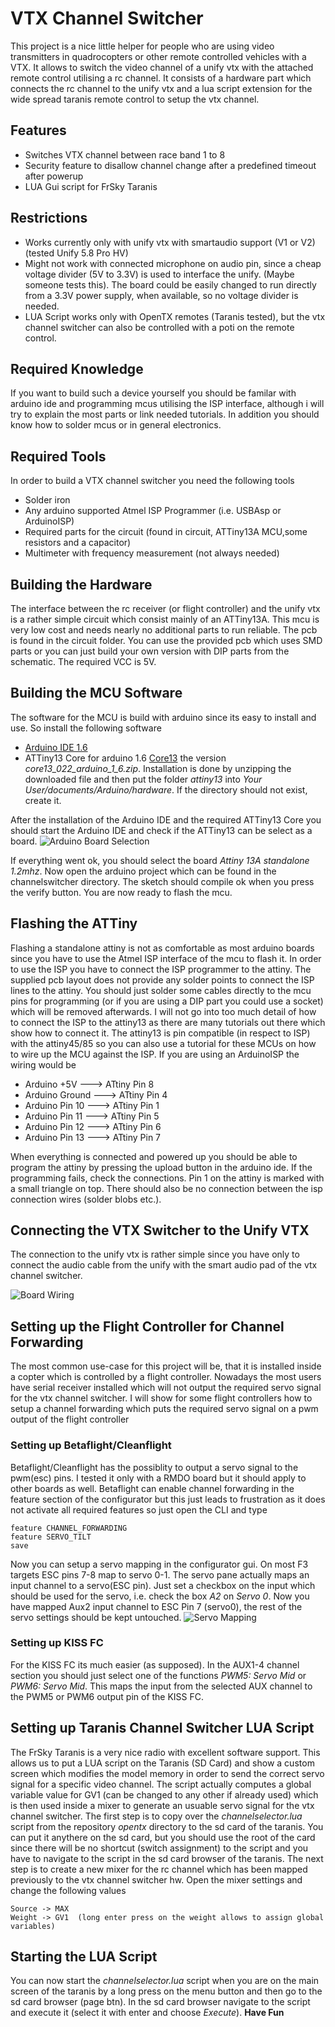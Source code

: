 # VTX Channel Switcher

This project is a nice little helper for people who are using video transmitters in quadrocopters or other remote controlled vehicles with a VTX. It allows to switch the video channel of a unify vtx with the attached remote control utilising a rc channel. It consists of a hardware part which connects the rc channel to the unify vtx and a lua script extension for the wide spread taranis remote control to setup the vtx channel.

## Features

* Switches VTX channel between race band 1 to 8
* Security feature to disallow channel change after a predefined timeout after powerup
* LUA Gui script for FrSky Taranis

## Restrictions

* Works currently only with unify vtx with smartaudio support (V1 or V2) (tested Unify 5.8 Pro HV)
* Might not work with connected microphone on audio pin, since a cheap voltage divider (5V to 3.3V) is used to interface the unify. (Maybe someone tests this). The board could be easily changed to run directly from a 3.3V power supply, when available, so no voltage divider is needed.
* LUA Script works only with OpenTX remotes (Taranis tested), but the vtx channel switcher can also be controlled with a poti on the remote control.

## Required Knowledge

If you want to build such a device yourself you should be familar with arduino ide and programming mcus utilising the ISP interface, although i will try to explain the most parts or link needed tutorials. In addition you should know how to solder mcus or in general electronics.

## Required Tools

In order to build a VTX channel switcher you need the following tools

* Solder iron
* Any arduino supported Atmel ISP Programmer (i.e. USBAsp or ArduinoISP)
* Required parts for the circuit (found in circuit, ATTiny13A MCU,some resistors and a capacitor)
* Multimeter with frequency measurement (not always needed)

## Building the Hardware

The interface between the rc receiver (or flight controller) and the unify vtx is a rather simple circuit which consist mainly of an ATTiny13A. This mcu is very low cost and needs nearly no additional parts to run reliable. The pcb is found in the circuit folder. You can use the provided pcb which uses SMD parts or you can just build your own version with DIP parts from the schematic. The required VCC is 5V.

## Building the MCU Software 

The software for the MCU is build with arduino since its easy to install and use. So install the following software

* [Arduino IDE 1.6](https://www.arduino.cc/)
* ATTiny13 Core for arduino 1.6 [Core13](https://sourceforge.net/projects/ard-core13/?source=navbar)  the version *core13_022_arduino_1_6.zip*. Installation is done by unzipping the downloaded file and then put the folder *attiny13* into *Your User/documents/Arduino/hardware*. If the directory should not exist, create it.

After the installation of the Arduino IDE and the required ATTiny13 Core you should start the Arduino IDE and check if the ATTiny13 can be select as a board. ![Arduino Board Selection](/images/arduino_attiny13a_board.png)

If everything went ok, you should select the board *Attiny 13A standalone 1.2mhz*. Now open the arduino project which can be found in the channelswitcher directory. The sketch should compile ok when you press the verify button. You are now ready to flash the mcu.

## Flashing the ATTiny

Flashing a standalone attiny is not as comfortable as most arduino boards since you have to use the Atmel ISP interface of the mcu to flash it. In order to use the ISP you have to connect the ISP programmer to the attiny. The supplied pcb layout does not provide any solder points to connect the ISP lines to the attiny. You should just solder some cables directly to the mcu pins for programming (or if you are using a DIP part you could use a socket) which will be removed afterwards. I will not go into too much detail of how to connect the ISP to the attiny13 as there are many tutorials out there which show how to connect it. The attiny13 is pin compatible (in respect to ISP) with the attiny45/85 so you can also use a tutorial for these MCUs on how to wire up the MCU against the ISP. If you are using an ArduinoISP the wiring would be 

* Arduino +5V      --->  ATtiny Pin 8
* Arduino Ground --->  ATtiny Pin 4
* Arduino Pin 10   --->  ATtiny Pin 1
* Arduino Pin 11    --->  ATtiny Pin 5
* Arduino Pin 12    --->  ATtiny Pin 6
* Arduino Pin 13    --->  ATtiny Pin 7

When everything is connected and powered up you should be able to program the attiny by pressing the upload button in the arduino ide. If the programming fails, check the connections. Pin 1 on the attiny is marked with a small triangle on top. There should also be no connection between the isp connection wires (solder blobs etc.).

## Connecting the VTX Switcher to the Unify VTX

The connection to the unify vtx is rather simple since you have only to connect the audio cable from the unify with the smart audio pad of the vtx channel switcher.

![Board Wiring](/images/board_wiring.jpg)

## Setting up the Flight Controller for Channel Forwarding

The most common use-case for this project will be, that it is installed inside a copter which is controlled by a flight controller. Nowadays the most users have serial receiver installed which will not output the required servo signal for the vtx channel switcher. I will show for some flight controllers how to setup a channel forwarding which puts the required servo signal on a pwm output of the flight controller

### Setting up Betaflight/Cleanflight

Betaflight/Cleanflight has the possiblity to output a servo signal to the pwm(esc) pins. I tested it only with a RMDO board but it should apply to other boards as well. Betaflight can enable channel forwarding in the feature section of the configurator but this just leads to frustration as it does not activate all required features so just open the CLI and type

    feature CHANNEL_FORWARDING 
    feature SERVO_TILT
    save

Now you can setup a servo mapping in the configurator gui. On most F3 targets ESC pins 7-8 map to servo 0-1. The servo pane actually maps an input channel to a servo(ESC pin). Just set a checkbox on the input which should be used for the servo, i.e. check the box *A2* on *Servo 0*. Now you have mapped Aux2 input channel to ESC Pin 7 (servo0), the rest of the servo settings should be kept untouched.
![Servo Mapping](/images/servo_mapping.png)

### Setting up KISS FC

For the KISS FC its much easier (as supposed). In the AUX1-4 channel section you should just select one of the functions *PWM5: Servo Mid* or *PWM6: Servo Mid*. This maps the input from the selected AUX channel to the PWM5 or PWM6 output pin of the KISS FC.

## Setting up Taranis Channel Switcher LUA Script

The FrSky Taranis is a very nice radio with excellent software support. This allows us to put a LUA script on the Taranis (SD Card) and show a custom screen which modifies the model memory in order to send the correct servo signal for a specific video channel. 
The script actually computes a global variable value for GV1 (can be changed to any other if already used) which is then used inside a mixer to generate an usuable servo signal for the vtx channel switcher. 
The first step is to copy over the *channelselector.lua* script from the repository *opentx* directory to the sd card of the taranis. You can put it anythere on the sd card, but you should use the root of the card since there will be no shortcut (switch assignment) to the script and you have to navigate to the script in the sd card browser of the taranis. 
The next step is to create a new mixer for the rc channel which has been mapped previously to the vtx channel switcher hw. Open the mixer settings and change the following values

    Source -> MAX
    Weight -> GV1  (long enter press on the weight allows to assign global variables)
    
## Starting the LUA Script

You can now start the *channelselector.lua* script when you are on the main screen of the taranis by a long press on the menu button and then go to the sd card browser (page btn). In the sd card browser navigate to the script and execute it (select it with enter and choose *Execute*). **Have Fun**


